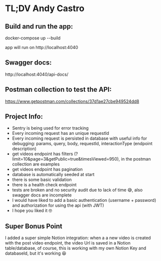 # TL;DV Andy Castro

## Build and run the app:

docker-compose up --build

app will run on http://localhost:4040

## Swagger docs:

http://localhost:4040/api-docs/

## Postman collection to test the API:

https://www.getpostman.com/collections/37d1ae27cbe949524dd8

## Project Info:

- Sentry is being used for error tracking
- Every incoming request has an unique requestId
- Every incoming request is persisted in database with useful info for debugging: params, query, body, requestId, interactionType (endpoint description)
- get videos endpoint has filters (?limit=10&page=3&getPublic=true&timesViewed=950), in the postman collection are examples
- get videos endpoint has pagination
- database is automatically seeded at start
- there is some basic validation
- there is a health check endpoint
- tests are broken and no security audit due to lack of time 😅, also swagger docs are incomplete
- I would have liked to add a basic authentication (username + password) and authorization for using the api (with JWT)
- I hope you liked it 🤓

## Super Bonus Point

I added a super simple Notion integration: when a
a new video is created with the post video endpoint, the video Url is saved in a Notion table/database, of course, this is working with my own Notion Key and databaseId, but it's working 😆
